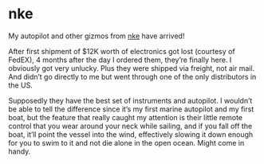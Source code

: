 # nke

My autopilot and other gizmos from [nke](https://nke-marine-electronics.com) have arrived!

After first shipment of $12K worth of electronics got lost (courtesy of FedEX), 4 months after the day I ordered them, they’re finally here.  I obviously got very unlucky.  Plus they were shipped via freight, not air mail.  And didn’t go directly to me but went through one of the only distributors in the US.

Supposedly they have the best set of instruments and autopilot.  I wouldn’t be able to tell the difference since it’s my first marine autopilot and my first boat, but the feature that really caught my attention is their little remote control that you wear around your neck while sailing, and if you fall off the boat, it’ll point the vessel into the wind, effectively slowing it down enough for you to swim to it and not die alone in the open ocean.  Might come in handy.

